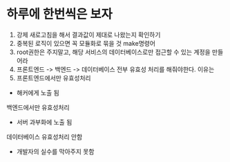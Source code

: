 # 하루에 한번씩은 보자
1. 강제 새로고침을 해서 결과값이 제대로 나왔는지 확인하기
2. 중복된 로직이 있으면 꼭 모듈화로 묶을 것 make명령어
3. root권한은 주지말고, 해당 서비스의 데이터베이스로만 접근할 수 있는 계정을 만들어라
4. 프론트엔드 -> 백엔드 -> 데이터베이스 전부 유효성 처리를 해줘야한다. 이유는 
5.  프론트엔드에서만 유효성처리
- 해커에게 노출 됨

백엔드에서만 유효성처리
- 서버 과부화에 노출 됨

데이터베이스 유효성처리 안함
- 개발자의 실수를 막아주지 못함
<!--stackedit_data:
eyJoaXN0b3J5IjpbMTAyMzIzNTkyMiw2NzUxNzM2NjIsMzE1Nz
E2MDY2LDE2OTc2NDA2NDFdfQ==
-->